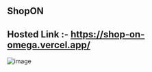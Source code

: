 ## S h o p O N

## Hosted Link :- https://shop-on-omega.vercel.app/

![image](https://github.com/DrNKGupta/ShopON/assets/98959174/f1b1a24f-d340-41d4-b0e6-5caa64a9643f)


 
